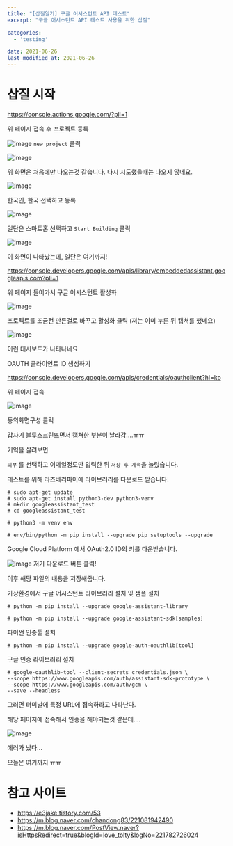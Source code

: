 ```yaml
---
title: "[삽질일기] 구글 어시스턴트 API 테스트"
excerpt: "구글 어시스턴트 API 테스트 사용을 위한 삽질"

categories:
  - 'testing'

date: 2021-06-26
last_modified_at: 2021-06-26
---
```


# 삽질 시작

https://console.actions.google.com/?pli=1

위 페이지 접속 후 프로젝트 등록

![image](https://user-images.githubusercontent.com/35713051/123507306-a3242380-d6a3-11eb-8548-27daef46827a.png)
`new project` 클릭

![image](https://user-images.githubusercontent.com/35713051/123507320-b3d49980-d6a3-11eb-8085-e8a4b3162038.png)

위 화면은 처음에만 나오는것 같습니다. 
다시 시도했을때는 나오지 않네요. 

![image](https://user-images.githubusercontent.com/35713051/123507370-f0a09080-d6a3-11eb-96d2-12decec6372f.png)

한국인,  한국 선택하고 등록 

![image](https://user-images.githubusercontent.com/35713051/123507390-00b87000-d6a4-11eb-96c0-7ba385d1701b.png)

일단은 스마트홈 선택하고 `Start Building` 클릭

![image](https://user-images.githubusercontent.com/35713051/123507420-2cd3f100-d6a4-11eb-88ca-0f78708142f2.png)

이 화면이 나타났는데, 일단은 여기까지! 



https://console.developers.google.com/apis/library/embeddedassistant.googleapis.com?pli=1

위 페이지 들어가서 구글 어시스턴트 활성화 

![image](https://user-images.githubusercontent.com/35713051/123507715-ee3f3600-d6a5-11eb-9f73-00c23dd9ac8c.png)

프로젝트를 조금전 만든걸로 바꾸고 활성화 클릭
(저는 이미 누른 뒤 캡쳐를 했네요)


![image](https://user-images.githubusercontent.com/35713051/123507452-66a4f780-d6a4-11eb-8766-991fc4df2a8b.png)

이런 대시보드가 나타나네요


OAUTH 클라이언트 ID 생성하기 

https://console.developers.google.com/apis/credentials/oauthclient?hl=ko

위 페이지 접속

![image](https://user-images.githubusercontent.com/35713051/123507774-52fa9080-d6a6-11eb-8581-8d5e0f054e85.png)

동의화면구성 클릭

갑자기 블루스크린뜨면서 캡쳐한 부분이 날라감....ㅠㅠ

기억을 살려보면

`외부` 를 선택하고 이메일정도만 입력한 뒤 `저장 후 계속`을 눌렀습니다. 


테스트를 위해 라즈베리파이에 라이브러리를 다운로드 받습니다. 

```
# sudo apt-get update
# sudo apt-get install python3-dev python3-venv
# mkdir googleassistant_test
# cd googleassistant_test

# python3 -m venv env

# env/bin/python -m pip install --upgrade pip setuptools --upgrade

```

Google Cloud Platform 에서 OAuth2.0 ID의 키를 다운받습니다. 

![image](https://user-images.githubusercontent.com/35713051/123546823-3ee38b80-d799-11eb-9e62-f4bddbb34bfd.png)
저기 다운로드 버튼 클릭!

이후 해당 파일의 내용을 저장해줍니다. 



가상환경에서 구글 어시스턴트 라이브러리 설치 및 샘플 설치 

```
# python -m pip install --upgrade google-assistant-library

# python -m pip install --upgrade google-assistant-sdk[samples]
```

파이썬 인증툴 설치 

```
# python -m pip install --upgrade google-auth-oauthlib[tool]
```

구글 인증 라이브러리 설치 

```
# google-oauthlib-tool --client-secrets credentials.json \
--scope https://www.googleapis.com/auth/assistant-sdk-prototype \
--scope https://www.googleapis.com/auth/gcm \
--save --headless
```

그러면 터미널에 특정 URL에 접속하라고 나타난다. 

해당 페이지에 접속해서 인증을 해야되는것 같은데....

![image](https://user-images.githubusercontent.com/35713051/123547039-1f992e00-d79a-11eb-8580-73edf5897d18.png)

에러가 났다...

오늘은 여기까지 ㅠㅠ



# 참고 사이트 

* https://e3jake.tistory.com/53
* https://m.blog.naver.com/chandong83/221081942490
* https://m.blog.naver.com/PostView.naver?isHttpsRedirect=true&blogId=love_tolty&logNo=221782726024
